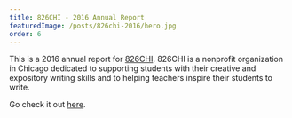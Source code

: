 ```yaml
---
title: 826CHI - 2016 Annual Report
featuredImage: /posts/826chi-2016/hero.jpg
order: 6
---
```


This is a 2016 annual report for [826CHI](https://www.826chi.org/). 826CHI is a nonprofit organization in Chicago dedicated to supporting students with their creative and expository writing skills and to helping teachers inspire their students to write.

Go check it out [here](https://826chi-2016.jaredsalzano.com/).
